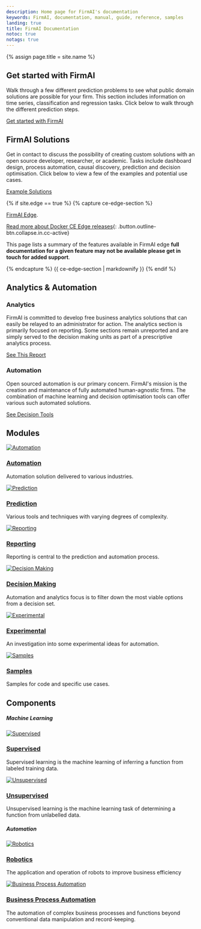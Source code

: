 ```yaml
---
description: Home page for FirmAI's documentation
keywords: FirmAI, documentation, manual, guide, reference, samples
landing: true
title: FirmAI Documentation
notoc: true
notags: true
---
```


<meta name="google-site-verification" content="HF11VEUmFPbMvMJD6-awjVn2lKfv3VPoBtrFykGJUvE" />

{% assign page.title = site.name %}

<div class="row"><div class="col-xs-12 col-sm-12 col-md-12 col-lg-6 block"><h2 id="get-started-with-firmai">Get started with FirmAI</h2><p>Walk through a few different prediction problems to see what public domain solutions are possible for your firm. This section includes information on time series, classification and regression tasks. Click below to walk through the different prediction steps.</p><p><a class="button outline-btn" href="/get-started/">Get started with FirmAI</a></p></div><div class="col-xs-12 col-sm-12 col-md-12 col-lg-6 block"><h2 id="firmai-solutions">FirmAI Solutions</h2><p>Get in contact to discuss the possibility of creating custom solutions with an open source developer, researcher, or academic. Tasks include dashboard design, process automation, causal discovery, prediction and decision optimisation. Click below to view a few of the examples and potential use cases.</p><p><a class="button outline-btn" href="samples#playground-prediction-analysis">Example Solutions</a></p></div></div>

{% if site.edge == true %} {% capture ce-edge-section %}

[FirmAI Edge](/). <!--base32-c9gq6t9k68pk8cb16tkqarkb6grpgdv1f0tput3re4t30y1kcthqguvge9u64utm65ukctvm74r66u3de5hkgctjcdq70dktf1u66d1hcxr7ex1h61j32vbg71u64utm65pq2e3qerup8u3b68r7gxhrcdq72chge9v66t1nd1r70x326gu30bb2c5tpactj-base32-->

[Read more about Docker CE Edge releases](){: .button.outline-btn.collapse.in.cc-active}

<div id="ce-edge-readmore" class="collapse" data-target="#ce-edge-readmore-btn" data-toggle="collapse"><p>This page lists a summary of the features available in FirmAI edge <strong>full documentation for a given feature may not be available please get in touch for added support</strong>.</p><p><!--base32-c9gq6t9k68pk8c3jddjp4u376tkpec1dc9gq6t9k68-base32--><!--base32-c9gq6t9k68pkeu3a6tn7gu1gcgupmcvn71m6gdkqe8tp2e3861hp8w1p69vqcutqdnm3ee3jc8t3avkj6rt7cutn6grppdhjegtkad1rf8ukgtv168u30x1j61kqathtehgk8rbbd9pketvhe0w7arkg6xt2urk1edjk6cg-base32--></p><p><!--base32-c9gq6t9k68pk8cbn6rt74u34cdj72w3qf0tkat3memt30bb2c5tpactj-base32--></p></div><!--base32-c9gq6t9k68pk8cb8e1gp4rhncdm6pw31c9h6mrvecxr3gxk2ctjkjuka60pp4rbkcmtk4-base32-->

{% endcapture %} <!--base32-c9gq6t9k68pk8cbb6wu7cxk46grq0dkaetnkad1ge9nkce1g5nh62wv56ct0-base32--> {{ ce-edge-section | markdownify }} {% endif %}

## Analytics & Automation

<div class="row"><div class="col-xs-12 col-sm-12 col-md-12 col-lg-6 block"><h3 id="analytics">Analytics</h3><p>FirmAI is committed to develop free business analytics solutions that can easily be relayed to an administrator for action. The analytics section is primarily focused on reporting. Some sections remain unreported and are simply served to the decision making units as part of a prescriptive analytics process.</p><p><a class="button outline-btn" href="https://github.com/firmai/interactive-corporate-report">See This Report</a></p></div><div class="col-xs-12 col-sm-12 col-md-12 col-lg-6 block"><h3 id="automation">Automation</h3><p>Open sourced automation is our primary concern. FirmAI's mission is the creation and maintenance of fully automated human-agnostic firms. The combination of machine learning and decision optimisation tools can offer various such automated solutions.</p><p><a class="button outline-btn" data-cms-editor-link-style="undefined" href="/decision-making/">See Decision Tools</a></p></div></div><!--base32-c9gq6t9k68pk8cbae1vq8c9gcmwq2wb570r2urk1edjk6cg-base32-->

## Modules

<div class="component-container"><!--base32-c9gq6t9k68ppat3n6rt7euvd6grq8dktf1t2urk1edjk6cg-base32--><div class="row"><div class="col-sm-12 col-md-12 col-lg-4 block"><div class="component"><div class="component-icon"><a href="pages/automation/"><img alt="Automation" src="../images/robot.png" /> </a></div><h3 id="docker-for-mac"><a href="/Robotics-and-Automation/">Automation</a></h3><p>Automation solution delivered to various industries.</p></div></div><div class="col-sm-12 col-md-12 col-lg-4 block"><div class="component"><div class="component-icon"><a href="get-started/"><img alt="Prediction" src="../images/graphene.png" /> </a></div><h3 id="docker-for-windows"><a href="get-started/">Prediction</a></h3><p>Various tools and techniques with varying degrees of complexity.</p></div></div><div class="col-sm-12 col-md-12 col-lg-4 block"><div class="component"><div class="component-icon"><a href="manuals/"><img alt="Reporting" src="../images/augmented-reality-5.png" /> </a></div><h3 id="docker-for-linux"><a href="reporting/">Reporting</a></h3><p>Reporting is central to the prediction and automation process.</p></div></div></div></div>

<div class="component-container"><!--base32-c9gq6t9k68ppat3n6rt7euvd6grq8dktf1t2urk1edjk6cg-base32--><div class="row"><div class="col-sm-12 col-md-12 col-lg-4 block"><div class="component"><div class="component-icon"><a href="docker-cloud/"><img alt="Decision Making" src="../images/chip.png" /> </a></div><h3 id="docker-cloud"><a href="decision-making/">Decision Making</a></h3><p>Automation and analytics focus is to filter down the most viable options from a decision set.</p></div></div><div class="col-sm-12 col-md-12 col-lg-4 block"><div class="component"><div class="component-icon"><a href="pages/experimental"><img alt="Experimental" src="../images/augmented-reality-2.png" /> </a></div><h3 id="docker-cloud-providers"><a href="pages/experimental">Experimental</a></h3><p>An investigation into some experimental ideas for automation.</p></div></div><div class="col-sm-12 col-md-12 col-lg-4 block"><div class="component"><div class="component-icon"><a href="samples/"><img alt="Samples" src="../images/ebook.png" /> </a></div><h3 id="docker-cloud-providers"><a href="samples/">Samples</a></h3><p>Samples for code and specific use cases.</p></div></div></div></div>

## Components

##### Machine Learning

<div class="component-container"><!--base32-c9gq6t9k68ppat3n6rt7euvd6grq8dktf1t2urk1edjk6cg-base32--><div class="row"><!--base32-c9gq6t9k68pp2vhhdrr2urk1edjk6cg-base32--><div class="col-sm-12 col-md-12 col-lg-4 block"><div class="component"><div class="component-icon"><a href="get-started/"><img alt="Supervised" src="../images/humanoid.png" /> </a></div><h3 id="ucp"><a href="get-started/">Supervised</a></h3><p>Supervised learning is the machine learning of inferring a function from labeled training data.</p></div></div><!--base32-c9gq6t9k68pkgu316mu2urk1edjk6cg-base32--><div class="col-sm-12 col-md-12 col-lg-4 block"><div class="component"><div class="component-icon"><a class="cc-active" href=""> <img alt="Unsupervised" src="../images/robot-2.png" /> </a></div><h3 id="dtr"><a href="get-started/part6/">Unsupervised</a></h3><p>Unsupervised learning is the machine learning task of determining a function from unlabelled data.</p></div></div></div><!--base32-c9gq6t9k68pk8cbae1vq8c9gcmwpmw1jerrk0t9te5rpabb2c5tpactj-base32--></div>

##### Automation

<div class="component-container"><!--base32-c9gq6t9k68ppat3n6rt7euvd6grq8dktf1t2urk1edjk6cg-base32--><div class="row"><!--base32-c9gq6t9k68pp6t3he1uqecv6cnj6mttdc9gq6t9k68-base32--><div class="col-sm-12 col-md-12 col-lg-4 block"><div class="component"><div class="component-icon"><a href="compose/overview/"><img alt="Robotics" src="../images/robot-5.png" /> </a></div><h3 id="compose"><a href="/Robotics-and-Automation/">Robotics</a></h3><p>The application and operation of robots to improve business efficiency</p></div></div><!--base32-c9gq6t9k68pp8vk7e0v7acttchu6mttdc9gq6t9k68-base32--><div class="col-sm-12 col-md-12 col-lg-4 block"><div class="component"><div class="component-icon"><a href="machine/overview/"><img alt="Business Process Automation" src="../images/artificial-intelligence.png" /> </a></div><h3 id="machine"><a href="pages/process">Business Process Automation</a></h3><p>The automation of complex business processes and functions beyond conventional data manipulation and record-keeping.</p></div></div></div><!--base32-c9gq6t9k68pk8cbae1vq8c9gcdj72w3newtpct3md9r7ey1hchhp8wbgexw36cb46nrkcrbqd0r3ce1dc9gq6t9k68-base32--></div>